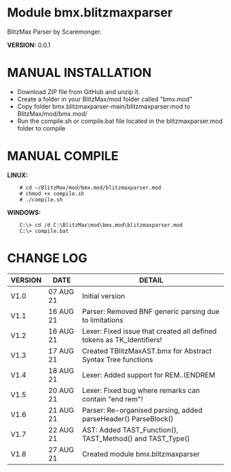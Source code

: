 # Module bmx.blitzmaxparser

BlitzMax Parser by Scaremonger.

**VERSION:** 0.0.1

# MANUAL INSTALLATION
* Download ZIP file from GitHub and unzip it.
* Create a folder in your BlitzMax/mod folder called "bmx.mod"
* Copy folder bmx.blitzmaxparser-main/blitzmaxparser.mod to BlitzMax/mod/bmx.mod/
* Run the compile.sh or compile.bat file located in the blitzmaxparser.mod folder to compile

# MANUAL COMPILE
**LINUX:**
```
    # cd ~/BlitzMax/mod/bmx.mod/blitzmaxparser.mod
    # chmod +x compile.sh
    # ./compile.sh
```
**WINDOWS:**
```
    C:\> cd /d C:\BlitzMax\mod\bmx.mod\blitzmaxparser.mod
    C:\> compile.bat
```

# CHANGE LOG

VERSION | DATE | DETAIL
------- | ---- | ------
V1.0 | 07 AUG 21 | Initial version
V1.1 | 16 AUG 21 | Parser: Removed BNF generic parsing due to limitations
V1.2 | 16 AUG 21 | Lexer: Fixed issue that created all defined tokens as TK_Identifiers!
V1.3 | 17 AUG 21 | Created TBlitzMaxAST.bmx for Abstract Syntax Tree functions
V1.4 | 18 AUG 21 | Lexer: Added support for REM..(ENDREM|END REM)
V1.5 | 20 AUG 21 | Lexer: Fixed bug where remarks can contain "end rem"!
V1.6 | 21 AUG 21 | Parser: Re-organised parsing, added parseHeader() ParseBlock()
V1.7 | 22 AUG 21 | AST: Added TAST_Function(), TAST_Method() and TAST_Type()
V1.8 | 27 AUG 21 | Created module bmx.blitzmaxparser
